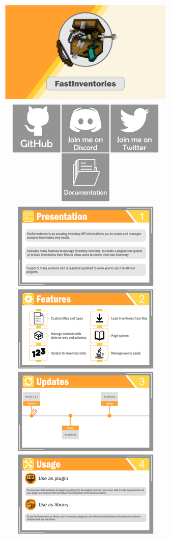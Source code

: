 <div align="center">
  <img src="https://github.com/Syr0ws/FastInventories/blob/master/logos/head.png"/>
  <p> </p>
  <a href="https://github.com/Syr0ws/FastInventories"><img src="https://github.com/Syr0ws/FastInventories/blob/master/logos/github.png"/></a>
  <a href=""><img src="https://github.com/Syr0ws/FastInventories/blob/master/logos/discord.png"/></a>
  <a href="https://twitter.com/Syr0ws"><img src="https://github.com/Syr0ws/FastInventories/blob/master/logos/twitter.png"/></a>
  <a href="https://syrows.gitbook.io/fastinventories/"><img src="https://github.com/Syr0ws/FastInventories/blob/master/logos/documentation.png"/></a>
  <p> </p>
  <img src="https://github.com/Syr0ws/FastInventories/blob/master/logos/body.png"/>
</div>
